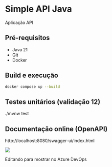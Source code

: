# Simple API Java

Aplicação API 

## Pré-requisitos

- Java 21
- Git
- Docker

## Build e execução

```sh
docker compose up --build
```

## Testes unitários (validação 12)

./mvnw test


## Documentação online (OpenAPI)

http://localhost:8080/swagger-ui/index.html

![](/assets/images/swagger.png)

Editando para mostrar no Azure DevOps
